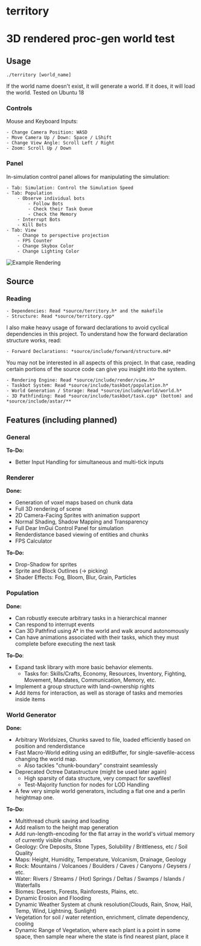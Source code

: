 # territory
3D rendered proc-gen world test
=======
## Usage
    ./territory [world_name]
If the world name doesn't exist, it will generate a world. If it does, it will load the world. Tested on Ubuntu 18

### Controls
Mouse and Keyboard Inputs:

	- Change Camera Position: WASD
	- Move Camera Up / Down: Space / LShift
	- Change View Angle: Scroll Left / Right
	- Zoom: Scroll Up / Down

### Panel
In-simulation control panel allows for manipulating the simulation:

	- Tab: Simulation: Control the Simulation Speed
	- Tab: Population
		- Observe individual bots
			- Follow Bots
			- Check their Task Queue
			- Check the Memory
		- Interrupt Bots
		- Kill Bots
	- Tab: View
		- Change to perspective projection
		- FPS Counter
		- Change Skybox Color
		- Change Lighting Color

![Example Rendering](https://github.com/weigert/territory/blob/master/territory.png)

## Source
### Reading

	- Dependencies: Read *source/territory.h* and the makefile
	- Structure: Read *source/territory.cpp*
	
I also make heavy usage of forward declarations to avoid cyclical dependencies in this project. To understand how the forward declaration structure works, read:

	- Forward Declarations: *source/include/forward/structure.md*
	
You may not be interested in all aspects of this project. In that case, reading certain portions of the source code can give you insight into the system.

	- Rendering Engine: Read *source/include/render/view.h*
	- Taskbot System: Read *source/include/taskbot/population.h*
	- World Generation / Storage: Read *source/include/world/world.h*
	- 3D Pathfinding: Read *source/include/taskbot/task.cpp* (bottom) and *source/include/astar/**

## Features (including planned)
### General
**To-Do:**
- Better Input Handling for simultaneous and multi-tick inputs

### Renderer
**Done:**
- Generation of voxel maps based on chunk data
- Full 3D rendering of scene
- 2D Camera-Facing Sprites with animation support
- Normal Shading, Shadow Mapping and Transparency
- Full Dear ImGui Control Panel for simulation
- Renderdistance based viewing of entities and chunks
- FPS Calculator

**To-Do:**
- Drop-Shadow for sprites
- Sprite and Block Outlines (-> picking)
- Shader Effects: Fog, Bloom, Blur, Grain, Particles

### Population
**Done:**
- Can robustly execute arbitrary tasks in a hierarchical manner
- Can respond to interrupt events
- Can 3D Pathfind using A* in the world and walk around autonomously
- Can have animations associated with their tasks, which they must complete before executing the next task

**To-Do**:
- Expand task library with more basic behavior elements.
	- Tasks for: Skills/Crafts, Economy, Resources, Inventory, Fighting, Movement, Mandates, Communication, Memory, etc.
- Implement a group structure with land-ownership rights
- Add items for interaction, as well as storage of tasks and memories inside items

### World Generator
**Done:**
- Arbitrary Worldsizes, Chunks saved to file, loaded efficiently based on position and renderdistance
- Fast Macro-World editing using an editBuffer, for single-savefile-access changing the world map.
	- Also tackles "chunk-boundary" constraint seamlessly
- Deprecated Octree Datastructure (might be used later again)
	- High sparsity of data structure, very compact for savefiles!
	- Test-Majority function for nodes for LOD Handling
- A few very simple world generators, including a flat one and a perlin heightmap one.

**To-Do:**
- Multithread chunk saving and loading
- Add realism to the height map generation
- Add run-length-encoding for the flat array in the world's virtual memory of currently visible chunks
- Geology: Ore Deposits, Stone Types, Solubility / Brittleness, etc / Soil Quality
- Maps: Height, Humidity, Temperature, Volcanism, Drainage, Geology
- Rock: Mountains / Volcanoes / Boulders / Caves / Canyons / Geysers / etc.
- Water: Rivers / Streams / (Hot) Springs / Deltas / Swamps / Islands / Waterfalls
- Biomes: Deserts, Forests, Rainforests, Plains, etc.
- Dynamic Erosion and Flooding
- Dynamic Weather System at chunk resolution(Clouds, Rain, Snow, Hail, Temp, Wind, Lightning, Sunlight)
- Vegetation for soil / water retention, enrichment, climate dependency, cooling
- Dynamic Range of Vegetation, where each plant is a point in some space, then sample near where the state is find nearest plant, place it
